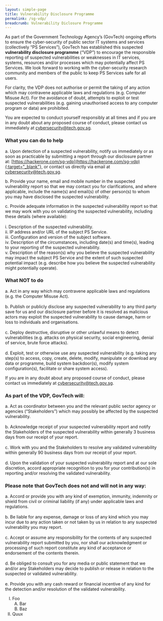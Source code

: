 ```yaml
---
layout: simple-page
title: Vulnerability Disclosure Programme
permalink: /sg-vdp/
breadcrumb: Vulnerability Diclosure Programme
---
```


As part of the Government Technology Agency’s (GovTech) ongoing efforts to ensure the cyber-security of public sector IT systems and services (collectively “PS Services”), GovTech has established this suspected **vulnerability disclosure programme** (“VDP”) to encourage the responsible reporting of suspected vulnerabilities or weaknesses in IT services, systems, resources and/or processes which may potentially affect PS Services. We look forward to working with the cyber-security research community and members of the public to keep PS Services safe for all users.  

For clarity, the VDP does not authorise or permit the taking of any action which may contravene applicable laws and regulations (e.g. Computer Misuse Act). For the avoidance of doubt, attempts to exploit or test suspected vulnerabilities (e.g. gaining unauthorised access to any computer program or data) are prohibited.

You are expected to conduct yourself responsibly at all times and if you are in any doubt about any proposed course of conduct, please contact us immediately at <cybersecurity@tech.gov.sg>.

### **What you can do to help**

a.  Upon detection of a suspected vulnerability, notify us immediately or as soon as practicable by submitting a report through our disclosure partner at: [https://hackerone.com/sg-vdp](https://hackerone.com/sg-vdp){:target="_blank"}, or contact us directly via email at <cybersecurity@tech.gov.sg>.

b.	Provide your name, email and mobile number in the suspected vulnerability report so that we may contact you for clarifications, and where applicable, include the name(s) and email(s) of other person(s) to whom you may have disclosed the suspected vulnerability.

c.	Provide adequate information in the suspected vulnerability report so that we may work with you on validating the suspected vulnerability, including these details (where available):<br>
<br>
  i.	Description of the suspected vulnerability.<br>
  ii.	IP address and/or URL of the subject PS Service.<br>
  iii.	Configuration and version of the subject software.<br> 
  iv.	Description of the circumstances, including date(s) and time(s), leading to your reporting of the suspected vulnerability.<br>
  v.	Description of the reason(s) why you believe the suspected vulnerability may impact the subject PS Service and the extent of such suspected potential impact (e.g. describe how you believe the suspected vulnerability might potentially operate).

### **What NOT to do**

a.	Act in any way which may contravene applicable laws and regulations (e.g. the Computer Misuse Act).<br>
<br>
b.	Publish or publicly disclose any suspected vulnerability to any third party save for us and our disclosure partner before it is resolved as malicious actors may exploit the suspected vulnerability to cause damage, harm or loss to individuals and organisations.<br>
<br>
c.	Deploy destructive, disruptive or other unlawful means to detect vulnerabilities (e.g. attacks on physical security, social engineering, denial of service, brute force attacks).<br>
<br>
d.	Exploit, test or otherwise use any suspected vulnerability (e.g. taking any step(s) to access, copy, create, delete, modify, manipulate or download any data or programme, build system backdoor(s), modify system configuration(s), facilitate or share system access).<br>

If you are in any doubt about any proposed course of conduct, please contact us immediately at <cybersecurity@tech.gov.sg>.

### **As part of the VDP, GovTech will:**

a.	Act as coordinator between you and the relevant public sector agency or agencies (“Stakeholders”) which may possibly be affected by the suspected vulnerability.<br>
<br>
b.	Acknowledge receipt of your suspected vulnerability report and notify the Stakeholders of the suspected vulnerability within generally 3 business days from our receipt of your report.<br>
<br>
c.	Work with you and the Stakeholders to resolve any validated vulnerability within generally 90 business days from our receipt of your report.<br>
<br>
d.	Upon the validation of your suspected vulnerability report and at our sole discretion, accord appropriate recognition to you for your contribution(s) in reporting and/or resolving the validated vulnerability.<br>

### **Please note that GovTech does not and will not in any way:**

a.	Accord or provide you with any kind of exemption, immunity, indemnity or shield from civil or criminal liability (if any) under applicable laws and regulations.<br>
<br>
b.	Be liable for any expense, damage or loss of any kind which you may incur due to any action taken or not taken by us in relation to any suspected vulnerability you may report.<br>
<br>
c.	Accept or assume any responsibility for the contents of any suspected vulnerability report submitted by you, nor shall our acknowledgment or processing of such report constitute any kind of acceptance or endorsement of the contents therein.<br>
<br>
d.	Be obliged to consult you for any media or public statement that we and/or any Stakeholders may decide to publish or release in relation to the suspected or validated vulnerability.<br>
<br>
e.	Provide you with any cash reward or financial incentive of any kind for the detection and/or resolution of the validated vulnerability.


<ol type="I">
<li>Foo
<ol type="A">
<li>Bar</li>
<li>Baz</li>
</ol></li>
<li>Quux</li>
</ol>
